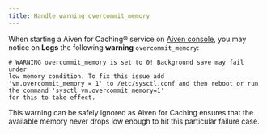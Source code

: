 ```yaml
---
title: Handle warning overcommit_memory
---
```


When starting a Aiven for Caching® service on [Aiven
console](https://console.aiven.io/), you may notice on **Logs** the
following **warning** `overcommit_memory`:

```plaintext
# WARNING overcommit_memory is set to 0! Background save may fail under
low memory condition. To fix this issue add
'vm.overcommit_memory = 1' to /etc/sysctl.conf and then reboot or run the command 'sysctl vm.overcommit_memory=1'
for this to take effect.
```

This warning can be safely ignored as Aiven for Caching ensures that
the available memory never drops low enough to hit this particular
failure case.
